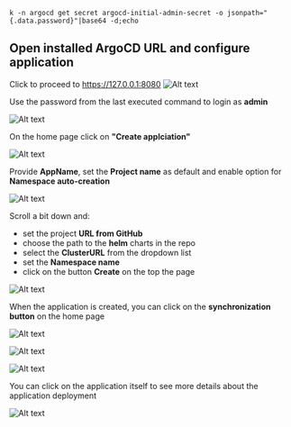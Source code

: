 	k -n argocd get secret argocd-initial-admin-secret -o jsonpath="{.data.password}"|base64 -d;echo

## Open installed ArgoCD URL and configure application
Click to proceed to https://127.0.0.1:8080
![Alt text](image.png)


Use the password from the last executed command to login as **admin**

![Alt text](image-1.png)

On the home page click on **"Create applciation"**

![Alt text](image-2.png)

 Provide **AppName**, set the **Project name** as default and enable option for **Namespace auto-creation**

![Alt text](image-3.png)

  Scroll a bit down and:
  - set the project **URL from GitHub**
  - choose the path to the **helm** charts in the repo
  - select the **ClusterURL** from the dropdown list
  - set the **Namespace name**
  - click on the button **Create** on the top the page 

![Alt text](image-4.png)

When the application is created, you can click on the **synchronization button** on the home page  

![Alt text](image-5.png)

![Alt text](image-6.png)

![Alt text](image-7.png)

  You can click on the application itself to see more details about the application deployment
 
![Alt text](image-8.png)
